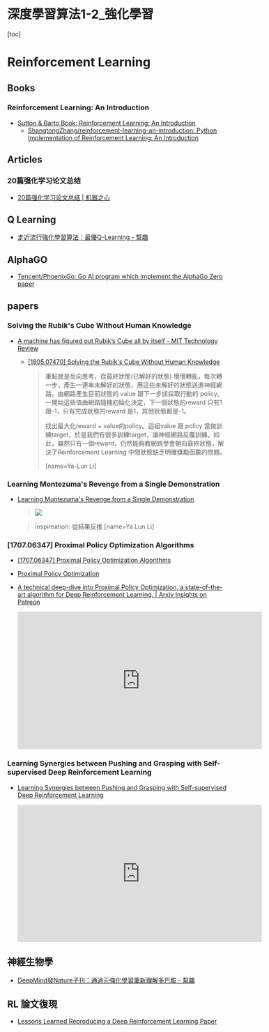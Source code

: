# 深度學習算法1-2_強化學習

[toc]
<!-- toc --> 

# Reinforcement Learning

## Books

### Reinforcement Learning: An Introduction
- [Sutton & Barto Book: Reinforcement Learning: An Introduction](http://incompleteideas.net/book/the-book-2nd.html)
    - [ShangtongZhang/reinforcement-learning-an-introduction: Python Implementation of Reinforcement Learning: An Introduction](https://github.com/ShangtongZhang/reinforcement-learning-an-introduction)

## Articles

### 20篇强化学习论文总结

- [20篇强化学习论文总结 | 机器之心](https://www.jiqizhixin.com/articles/2018-10-23-3)



## Q Learning

- [走近流行強化學習算法：最優Q-Learning - 幫趣](http://bangqu.com/96pyt4.html#utm_source=Facebook_PicSee&utm_medium=Social)



## AlphaGO

- [Tencent/PhoenixGo: Go AI program which implement the AlphaGo Zero paper](https://github.com/Tencent/PhoenixGo)

## papers

### Solving the Rubik's Cube Without Human Knowledge

- [A machine has figured out Rubik’s Cube all by itself - MIT Technology Review](https://www.technologyreview.com/s/611281/a-machine-has-figured-out-rubiks-cube-all-by-itself/)

    - [[1805.07470] Solving the Rubik's Cube Without Human Knowledge](https://arxiv.org/abs/1805.07470)

        > 重點就是反向思考，從最終狀態(已解好的狀態) 慢慢轉亂，每次轉一步，產生一連串未解好的狀態，用這些未解好的狀態送進神經網路，由網路產生目前狀態的 value 跟下一步該採取行動的 policy。一開始這些值由網路隨機初始化決定，下一個狀態的reward 只有1跟-1，只有完成狀態的reward 是1，其他狀態都是-1。
        > 
        > 找出最大化reward + value的policy。這組value 跟 policy 當做訓練target，於是我們有很多訓練target，讓神經網路反覆訓練。如此，雖然只有一個reward，仍然能夠教網路學會朝向最終狀態，解決了Reinforcement Learning 中間狀態缺乏明確獎勵函數的問題。
        > 
        > [name=Ya-Lun Li] 



### Learning Montezuma's Revenge from a Single Demonstration



- [Learning Montezuma's Revenge from a Single Demonstration](https://blog.openai.com/learning-montezumas-revenge-from-a-single-demonstration/)

    > ![](https://blog.openai.com/content/images/2018/06/montezuma_graphic@2x.png)

    > inspireation: 從結果反推
    > [name=Ya Lun Li]





### [1707.06347] Proximal Policy Optimization Algorithms

- [[1707.06347] Proximal Policy Optimization Algorithms](https://arxiv.org/abs/1707.06347)

- [Proximal Policy Optimization](https://blog.openai.com/openai-baselines-ppo/)

- [A technical deep-dive into Proximal Policy Optimization, a state-of-the-art algorithm for Deep Reinforcement Learning. | Arxiv Insights on Patreon](https://www.patreon.com/posts/technical-deep-21924248?utm_medium=post_notification_email&utm_source=post_link&utm_campaign=patron_engagement)

    <iframe width="560" height="315" src="https://www.youtube.com/embed/5P7I-xPq8u8" frameborder="0" allow="autoplay; encrypted-media" allowfullscreen></iframe>

### Learning Synergies between Pushing and Grasping with Self-supervised Deep Reinforcement Learning

- [Learning Synergies between Pushing and Grasping with Self-supervised Deep Reinforcement Learning](http://vpg.cs.princeton.edu/)

    <iframe width="560" height="315" src="https://www.youtube.com/embed/txHQoYKaSUk" frameborder="0" allow="autoplay; encrypted-media" allowfullscreen></iframe>
    
    

## 神經生物學

- [DeepMind發Nature子刊：通過元強化學習重新理解多巴胺 - 幫趣](http://bangqu.com/9T4M59.html)

## RL 論文復現

- [Lessons Learned Reproducing a Deep Reinforcement Learning Paper](http://amid.fish/reproducing-deep-rl)




